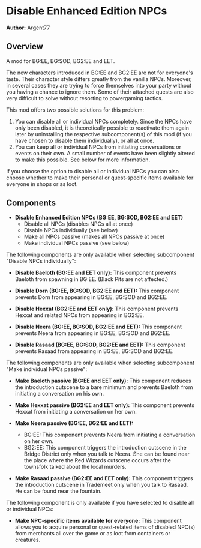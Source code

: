 # Disable Enhanced Edition NPCs

**Author:** Argent77

## Overview

A mod for BG:EE, BG:SOD, BG2:EE and EET.

The new characters introduced in BG:EE and BG2:EE are not for everyone's taste. Their character style differs greatly from the vanilla NPCs. Moreover, in several cases they are trying to force themselves into your party without you having a chance to ignore them. Some of their attached quests are also very difficult to solve without resorting to powergaming tactics.

This mod offers two possible solutions for this problem:

1. You can disable all or individual NPCs completely. Since the NPCs have only been disabled, it is theoretically possible to reactivate them again later by uninstalling the respective subcomponent(s) of this mod (if you have chosen to disable them individually), or all at once.
2. You can keep all or individual NPCs from initiating conversations or events on their own. A small number of events have been slightly altered to make this possible. See below for more information.

If you choose the option to disable all or individual NPCs you can also choose whether to make their personal or quest-specific items available for everyone in shops or as loot.

## Components

- **Disable Enhanced Edition NPCs (BG:EE, BG:SOD, BG2:EE and EET)**
  - Disable all NPCs (disables NPCs all at once)
  - Disable NPCs individually  (see below)
  - Make all NPCs passive  (makes all NPCs passive at once)
  - Make individual NPCs passive (see below)

The following components are only available when selecting subcomponent "Disable NPCs individually":

- **Disable Baeloth (BG:EE and EET only):** This component prevents Baeloth from spawning in BG:EE. (Black Pits are not affected.)

- **Disable Dorn (BG:EE, BG:SOD, BG2:EE and EET):** This component prevents Dorn from appearing in BG:EE, BG:SOD and BG2:EE.

- **Disable Hexxat (BG2:EE and EET only):** This component prevents Hexxat and related NPCs from appearing in BG2:EE.

- **Disable Neera (BG:EE, BG:SOD, BG2:EE and EET):** This component prevents Neera from appearing in BG:EE, BG:SOD and BG2:EE.

- **Disable Rasaad (BG:EE, BG:SOD, BG2:EE and EET):** This component prevents Rasaad from appearing in BG:EE, BG:SOD and BG2:EE.

The following components are only available when selecting subcomponent "Make individual NPCs passive":

- **Make Baeloth passive (BG:EE and EET only):** This component reduces the introduction cutscene to a bare minimum and prevents Baeloth from initiating a conversation on his own.

- **Make Hexxat passive (BG2:EE and EET only):** This component prevents Hexxat from initiating a conversation on her own.

- **Make Neera passive (BG:EE, BG2:EE and EET):**
  - BG:EE:  This component prevents Neera from initiating a conversation on her own.
  - BG2:EE: This component triggers the introduction cutscene in the Bridge District only when you talk to Neera. She can be found near the place where the Red Wizards cutscene occurs after the townsfolk talked about the local murders.

- **Make Rasaad passive (BG2:EE and EET only):** This component triggers the introduction cutscene in Trademeet only when you talk to Rasaad. He can be found near the fountain.

The following component is only available if you have selected to disable all or individual NPCs:

- **Make NPC-specific items available for everyone:** This component allows you to acquire personal or quest-related items of disabled NPC(s) from merchants all over the game or as loot from containers or creatures.
